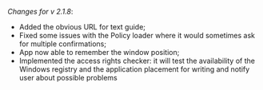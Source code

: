 _Changes for v 2.1.8_:
- Added the obvious URL for text guide;
- Fixed some issues with the Policy loader where it would sometimes ask for multiple confirmations;
- App now able to remember the window position;
- Implemented the access rights checker: it will test the availability of the Windows registry and the application placement for writing and notify user about possible problems
